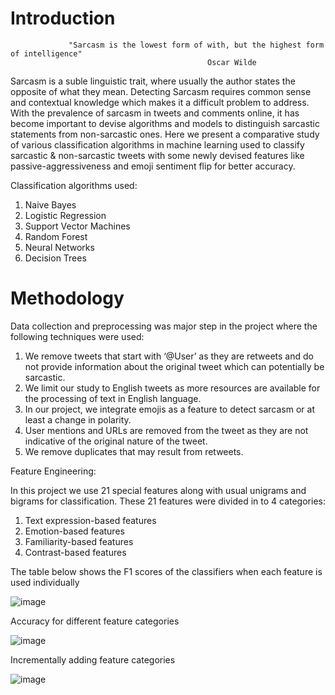 # Introduction

                 "Sarcasm is the lowest form of with, but the highest form of intelligence"
                                                Oscar Wilde

Sarcasm is a suble linguistic trait, where usually the author states the opposite of what they mean. Detecting Sarcasm requires common sense and contextual knowledge which makes it a difficult problem to address. With the prevalence of sarcasm in tweets and comments online, it has become important to devise algorithms and models to distinguish sarcastic statements from non-sarcastic ones. Here we present a comparative study of various classification algorithms in machine learning used to classify sarcastic & non-sarcastic tweets with some newly devised features like passive-aggressiveness and emoji sentiment flip for better accuracy.

Classification algorithms used:

1. Naive Bayes
2. Logistic Regression
3. Support Vector Machines
4. Random Forest
5. Neural Networks
6. Decision Trees

# Methodology

Data collection and preprocessing was major step in the project where the following techniques were used:
1. We remove tweets that start with ‘@User’ as they are retweets and do not provide information about the original tweet which can potentially be sarcastic.
2. We limit our study to English tweets as more resources are available for the processing of text in English language.
3. In our project, we integrate emojis as a feature to detect sarcasm or at least a change in polarity.
4. User mentions and URLs are removed from the tweet as they are not indicative of the original nature of the tweet.
5. We remove duplicates that may result from retweets.

Feature Engineering:

In this project we use 21 special features along with usual unigrams and bigrams for classification. These 21 features were divided in to 4 categories:

1. Text expression-based features
2. Emotion-based features
3. Familiarity-based features
4. Contrast-based features


The table below shows the F1 scores of the classifiers when each feature is used individually


![image](https://user-images.githubusercontent.com/31497107/40632326-83d09e30-629a-11e8-965d-dcb8b774a382.png)


Accuracy for different feature categories

![image](https://user-images.githubusercontent.com/31497107/40632333-9f76f4e0-629a-11e8-833f-762049f0ace4.png)

Incrementally adding feature categories

![image](https://user-images.githubusercontent.com/31497107/40632345-b851f06e-629a-11e8-9963-999ae3710c51.png)





